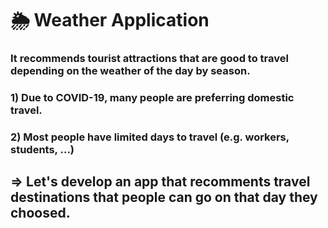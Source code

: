 # 🌦️ Weather Application 
### It recommends tourist attractions that are good to travel depending on the weather of the day by season.
### 1) Due to COVID-19, many people are preferring domestic travel.
### 2) Most people have limited days to travel (e.g. workers, students, ...)
## => Let's develop an app that recomments travel destinations that people can go on that day they choosed.
